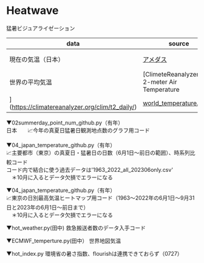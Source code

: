 # Heatwave
猛暑ビジュアライゼーション

|data|source|codes|output|update_frequency|workflow|visualization|note|
| ---- | ---- | ---- | ---- | ---- |---- | ---- |---- |
|現在の気温（日本）|[アメダス](https://www.jma.go.jp/bosai/map.html#5/34.488/137.021/&elem=temp&contents=amedas&interval=60)|[amedas_latest_data.py](https://github.com/Nikkei-Visual-Data-Journalism/Heatwave/blob/main/amedas_latest_data.py)|amedas_latest_all.csv<br>amedas_latest_temp.csv|1時間おき(10分程度遅れ)|毎時10, 40分|Flourish|[参考](https://okumuralab.org/~okumura/python/amedas.html)|
|世界の平均気温|[ClimeteReanalyzer/Daily 2-meter Air Temperature
](https://climatereanalyzer.org/clim/t2_daily/)|[world_temperature.py](https://github.com/Nikkei-Visual-Data-Journalism/Heatwave/blob/main/world_temperature.py)|[world_temperature.csv](ここにURLを貼る)|毎日(UTC 5:00AM)|毎日(UTC 5:05)|[Flourish](https://app.flourish.studio/visualisation/14531196/edit)|@hiroki-sakuragi|



▼02summerday_point_num_github.py（有年）  
日本　　📈今年の真夏日猛暑日観測地点数のグラフ用コード

▼04_japan_temperature_github.py（有年）  
📈主要都市（東京）の真夏日・猛暑日の日数（6月1日〜前日の範囲）、時系列比較コード  
コード内で結合に使う過去データは'1963_2022_all_202306only.csv'   
　＊10月に入るとデータ欠損でエラーになる  
 
▼04_japan_temperature_github.py（有年）  
📈東京の日別最高気温ヒートマップ用コード（1963〜2022年の6月1日〜9月31日と2023年の6月1日〜前日まで）    
　＊10月に入るとデータ欠損でエラーになる  



▼hot_weather.py(田中)
救急搬送者数のデータ入手コード

▼ECMWF_temperture.py(田中）
世界地図気温

▼hot_index.py
環境省の暑さ指数、flourishは連携できておらず（0727）



